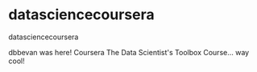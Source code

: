 datasciencecoursera
===================

datasciencecoursera

dbbevan was here! Coursera The Data Scientist's Toolbox Course... way cool!
